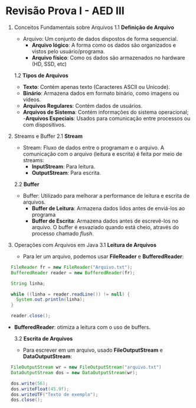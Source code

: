 # Revisão Prova I - AED III

1. Conceitos Fundamentais sobre Arquivos
    1.1 **Definição de Arquivo**
    - Arquivo: Um conjunto de dados dispostos de forma sequencial.
      - **Arquivo lógico**: A forma como os dados são organizados e vistos pelo usuário/programa.
      - **Arquivo físico**: Como os dados são armazenados no hardware (HD, SSD, etc)

    1.2 **Tipos de Arquivos**
    - **Texto**: Contém apenas texto (Caracteres ASCII ou Unicode).
    - **Binário**: Armazena dados em formato binário, como imagens ou vídeos.
    - **Arquivos Regulares**: Contém dados de usuários.
    - **Arquivos de Sistema**: Contém informações do sistema operacional;
    -**Arquivos Especiais**: Usados para comunicação entre processos ou com dispositivos.

2. Streams e Buffer
    2.1 **Stream**
   - Stream:  Fluxo de dados entre o programam e o arquivo. A comunicação com o arquivo (leitura e escrita) é feita por meio de streams:
     - **InputStream**: Para leitura.
     - **OutputStream**: Para escrita.

    2.2 **Buffer**
    - Buffer: Utilizado para melhorar a performance de leitura e escrita de arquivos.
      - **Buffer de Leitura**: Armazena dados lidos antes de enviá-los ao programa
      - **Buffer de Escrita**: Armazena dados antes de escrevê-los no arquivo. O buffer é esvaziado quando está cheio, através do processo chamado *flush*.

3. Operações com Arquivos em Java
    3.1 **Leitura de Arquivos**
    - Para ler um arquivo, podemos usar **FileReader** e **BufferedReader**:

``` java
  FileReader fr = new FileReader("Arquivo.txt");
  BufferedReader reader = new BufferedReader(fr);

  String linha;

  while ((linha = reader.readLine()) != null) {
    System.out.println(linha);
  }

  reader.close();
```

- **BufferedReader**: otimiza a leitura com o uso de buffers.

    3.2 **Escrita de Arquivos**
  - Para escrever em um arquivo, usado **FileOutputStream** e **DataOutputStream**:

``` java
  FileOutputStream wr = new FileOutputStream("arquivo.txt")
  DataOutputStream dos = new DataOutputStream(wr);

  dos.write(56);
  dos.writeFloat(45.9f);
  dos.writeUTF("Texto de exemplo");
  dos.close();
```

  